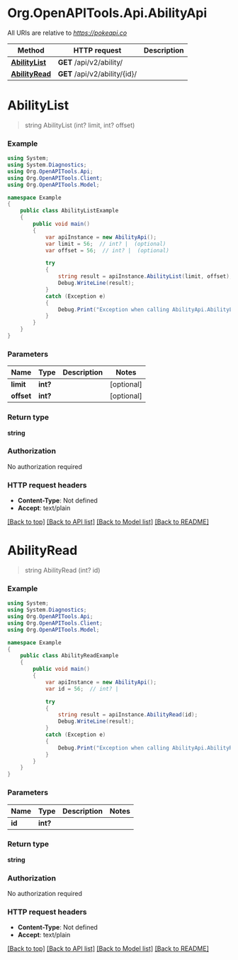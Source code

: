 # Org.OpenAPITools.Api.AbilityApi

All URIs are relative to *https://pokeapi.co*

Method | HTTP request | Description
------------- | ------------- | -------------
[**AbilityList**](AbilityApi.md#abilitylist) | **GET** /api/v2/ability/ | 
[**AbilityRead**](AbilityApi.md#abilityread) | **GET** /api/v2/ability/{id}/ | 


<a name="abilitylist"></a>
# **AbilityList**
> string AbilityList (int? limit, int? offset)



### Example
```csharp
using System;
using System.Diagnostics;
using Org.OpenAPITools.Api;
using Org.OpenAPITools.Client;
using Org.OpenAPITools.Model;

namespace Example
{
    public class AbilityListExample
    {
        public void main()
        {
            var apiInstance = new AbilityApi();
            var limit = 56;  // int? |  (optional) 
            var offset = 56;  // int? |  (optional) 

            try
            {
                string result = apiInstance.AbilityList(limit, offset);
                Debug.WriteLine(result);
            }
            catch (Exception e)
            {
                Debug.Print("Exception when calling AbilityApi.AbilityList: " + e.Message );
            }
        }
    }
}
```

### Parameters

Name | Type | Description  | Notes
------------- | ------------- | ------------- | -------------
 **limit** | **int?**|  | [optional] 
 **offset** | **int?**|  | [optional] 

### Return type

**string**

### Authorization

No authorization required

### HTTP request headers

 - **Content-Type**: Not defined
 - **Accept**: text/plain

[[Back to top]](#) [[Back to API list]](../README.md#documentation-for-api-endpoints) [[Back to Model list]](../README.md#documentation-for-models) [[Back to README]](../README.md)

<a name="abilityread"></a>
# **AbilityRead**
> string AbilityRead (int? id)



### Example
```csharp
using System;
using System.Diagnostics;
using Org.OpenAPITools.Api;
using Org.OpenAPITools.Client;
using Org.OpenAPITools.Model;

namespace Example
{
    public class AbilityReadExample
    {
        public void main()
        {
            var apiInstance = new AbilityApi();
            var id = 56;  // int? | 

            try
            {
                string result = apiInstance.AbilityRead(id);
                Debug.WriteLine(result);
            }
            catch (Exception e)
            {
                Debug.Print("Exception when calling AbilityApi.AbilityRead: " + e.Message );
            }
        }
    }
}
```

### Parameters

Name | Type | Description  | Notes
------------- | ------------- | ------------- | -------------
 **id** | **int?**|  | 

### Return type

**string**

### Authorization

No authorization required

### HTTP request headers

 - **Content-Type**: Not defined
 - **Accept**: text/plain

[[Back to top]](#) [[Back to API list]](../README.md#documentation-for-api-endpoints) [[Back to Model list]](../README.md#documentation-for-models) [[Back to README]](../README.md)

